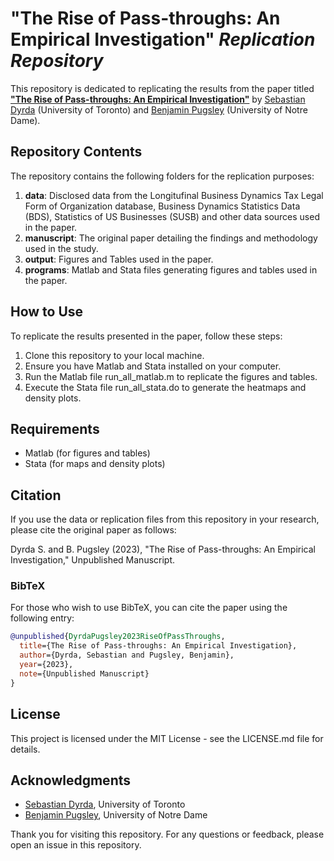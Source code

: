 # "The Rise of Pass-throughs: An Empirical Investigation" *Replication Repository*

This repository is dedicated to replicating the results from the paper titled **["The Rise of Pass-throughs: An Empirical Investigation"](https://www.dyrda.info/files/Dyrda_Pugsley_emplfo.pdf)** by [Sebastian Dyrda](https://www.dyrda.info/) (University of Toronto) and [Benjamin Pugsley](https://www.benjaminpugsley.com/) (University of Notre Dame).

## Repository Contents

The repository contains the following folders for the replication purposes:

1. **data**: Disclosed data from the Longitufinal Business Dynamics Tax Legal Form of Organization database, Business Dynamics Statistics Data (BDS), Statistics of US Businesses (SUSB) and other data sources used in the paper. 
2. **manuscript**: The original paper detailing the findings and methodology used in the study.
3. **output**: Figures and Tables used in the paper.
4. **programs**: Matlab and Stata files generating figures and tables used in the paper.

## How to Use

To replicate the results presented in the paper, follow these steps:

1. Clone this repository to your local machine.
2. Ensure you have Matlab and Stata installed on your computer.
3. Run the Matlab file run_all_matlab.m to replicate the figures and tables.
4. Execute the Stata file run_all_stata.do to generate the heatmaps and density plots.

## Requirements

- Matlab (for figures and tables)
- Stata (for maps and density plots)

## Citation

If you use the data or replication files from this repository in your research, please cite the original paper as follows:

Dyrda S. and B. Pugsley (2023), "The Rise of Pass-throughs: An Empirical Investigation," Unpublished Manuscript.

### BibTeX

For those who wish to use BibTeX, you can cite the paper using the following entry:

```bibtex
@unpublished{DyrdaPugsley2023RiseOfPassThroughs,
  title={The Rise of Pass-throughs: An Empirical Investigation},
  author={Dyrda, Sebastian and Pugsley, Benjamin},
  year={2023},
  note={Unpublished Manuscript}
}
```

## License

This project is licensed under the MIT License - see the LICENSE.md file for details.

## Acknowledgments

- [Sebastian Dyrda](https://www.dyrda.info/), University of Toronto
- [Benjamin Pugsley](https://www.benjaminpugsley.com/), University of Notre Dame

Thank you for visiting this repository. For any questions or feedback, please open an issue in this repository.
